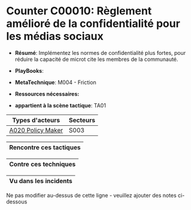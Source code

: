 # Counter C00010: Règlement amélioré de la confidentialité pour les médias sociaux

* **Résumé**: Implémentez les normes de confidentialité plus fortes, pour réduire la capacité de microt cite les membres de la communauté.

* **PlayBooks**:

* **MetaTechnique**: M004 - Friction

* **Ressources nécessaires:**

* **appartient à la scène tactique**: TA01


|Types d'acteurs |Secteurs |
|----------- |------- |
|[A020 Policy Maker](../../generated_pages/actortypes/A020.md) |S003 |



|Rencontre ces tactiques |
|---------------------- |



|Contre ces techniques |
|------------------------- |



|Vu dans les incidents |
|----------------- |


Ne pas modifier au-dessus de cette ligne - veuillez ajouter des notes ci-dessous